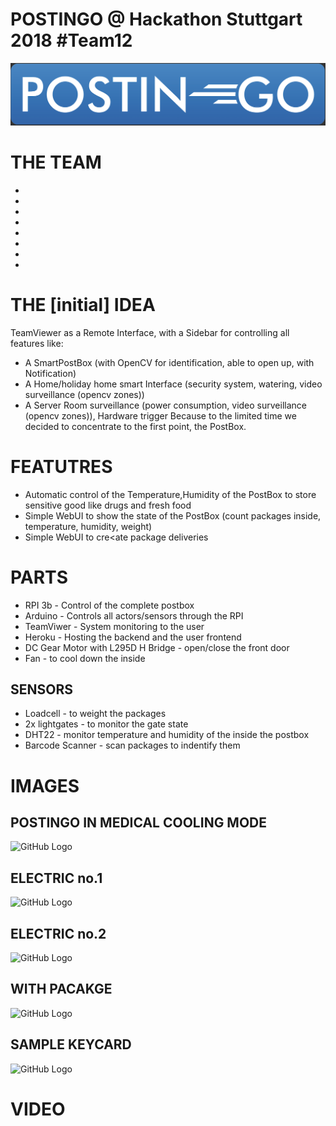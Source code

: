 # POSTINGO @ Hackathon Stuttgart 2018 #Team12

![GitHub Logo](/documentation/postingo_low.png)



# THE TEAM
*
*
*
*
*
*
*
*


# THE [initial] IDEA
TeamViewer as a Remote Interface, with a Sidebar for controlling all features like:
* A SmartPostBox (with OpenCV for identification, able to open up, with Notification)
* A Home/holiday home smart Interface (security system, watering, video surveillance (opencv zones))
* A Server Room surveillance (power consumption, video surveillance (opencv zones)), Hardware trigger
Because to the limited time we decided to concentrate to the first point, the PostBox.

# FEATUTRES
* Automatic control of the Temperature,Humidity of the PostBox to store sensitive good like drugs and fresh food
* Simple WebUI to show the state of the PostBox (count packages inside, temperature, humidity, weight) 
* Simple WebUI to cre<ate package deliveries

# PARTS
* RPI 3b - Control of the complete postbox
* Arduino - Controls all actors/sensors through the RPI
* TeamViwer - System monitoring to the user
* Heroku - Hosting the backend and the user frontend
* DC Gear Motor with L295D H Bridge - open/close the front door
* Fan - to cool down the inside

## SENSORS
* Loadcell - to weight the packages
* 2x lightgates - to monitor the gate state
* DHT22 - monitor temperature and humidity of the inside the postbox
* Barcode Scanner - scan packages to indentify them

# IMAGES

## POSTINGO IN MEDICAL COOLING MODE
 ![GitHub Logo](/documentation/DSC02694.JPG)
## ELECTRIC no.1
 ![GitHub Logo](/documentation/DSC02689.JPG)

## ELECTRIC no.2
![GitHub Logo](/documentation/DSC02706.JPG)

## WITH PACAKGE
![GitHub Logo](/documentation/DSC02753.JPG)

## SAMPLE KEYCARD
![GitHub Logo](/documentation/DSC02766.JPG)

 
# VIDEO
